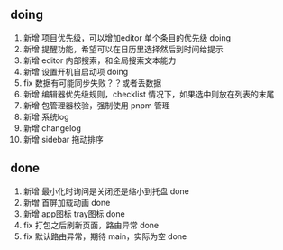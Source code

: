 ## doing

1. 新增 项目优先级，可以增加editor 单个条目的优先级 doing
2. 新增 提醒功能，希望可以在日历里选择然后到时间给提示
3. 新增 editor 内部搜索，和全局搜索文本能力
4. 新增 设置开机自启动项 doing
5. fix 数据有可能同步失败？？或者丢数据
6. 新增 编辑器优先级规则，checklist 情况下，如果选中则放在列表的末尾
7. 新增 包管理器校验，强制使用 pnpm 管理
8. 新增 系统log
9. 新增 changelog
10. 新增 sidebar 拖动排序

## done

1.  新增 最小化时询问是关闭还是缩小到托盘 done
2.  新增 首屏加载动画 done
3.  新增 app图标 tray图标 done
4.  fix 打包之后刷新页面，路由异常 done
5.  fix 默认路由异常，期待 main，实际为空 done
